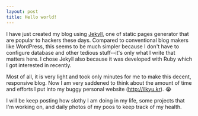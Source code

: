 ```yaml
---
layout: post
title: Hello world!
---
```


I have just created my blog using [Jekyll](http://jekyllrb.com/), one of static pages generator that are popular to hackers these days. Compared to conventional blog makers like WordPress, this seems to be much simpler because I don't have to configure database and other tedious stuff--it's only what I write that matters here. I chose Jekyll also because it was developed with Ruby which I got interested in recently. 

Most of all, it is very light and took only minutes for me to make this decent, responsive blog. Now I am very saddened to think about the amount of time and efforts I put into my buggy personal website (http://ilkyu.kr). 😭

I will be keep posting how slothy I am doing in my life, some projects that I'm working on, and daily photos of my poos to keep track of my health. 
